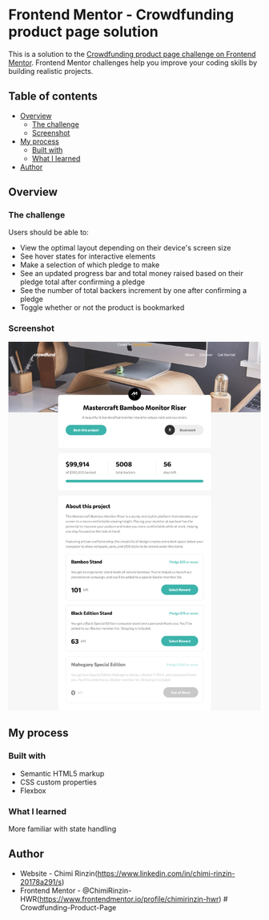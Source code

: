 # Frontend Mentor - Crowdfunding product page solution

This is a solution to the [Crowdfunding product page challenge on Frontend Mentor](https://www.frontendmentor.io/challenges/crowdfunding-product-page-7uvcZe7ZR). Frontend Mentor challenges help you improve your coding skills by building realistic projects.

## Table of contents

- [Overview](#overview)
  - [The challenge](#the-challenge)
  - [Screenshot](#screenshot)
- [My process](#my-process)
  - [Built with](#built-with)
  - [What I learned](#what-i-learned)
- [Author](#author)

## Overview

### The challenge

Users should be able to:

- View the optimal layout depending on their device's screen size
- See hover states for interactive elements
- Make a selection of which pledge to make
- See an updated progress bar and total money raised based on their pledge total after confirming a pledge
- See the number of total backers increment by one after confirming a pledge
- Toggle whether or not the product is bookmarked

### Screenshot

![](./Screenshot.png)

## My process

### Built with

- Semantic HTML5 markup
- CSS custom properties
- Flexbox

### What I learned

More familiar with state handling

## Author

- Website - Chimi Rinzin(https://www.linkedin.com/in/chimi-rinzin-20178a291/s)
- Frontend Mentor - @ChimiRinzin-HWR(https://www.frontendmentor.io/profile/chimirinzin-hwr)
  #   C r o w d f u n d i n g - P r o d u c t - P a g e 
   
   
